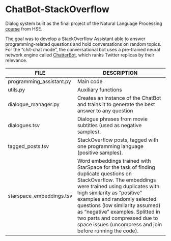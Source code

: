 # ChatBot-StackOverflow

Dialog system built as the final project of the Natural Language Processing [course](https://www.coursera.org/learn/language-processing) from HSE.

The goal was to develop a StackOverflow Assistant able to answer programming-related questions and hold conversations on random topics. For the “chit-chat mode”, the conversational bot uses a pre-trained neural network engine called [ChatterBot](https://github.com/gunthercox/ChatterBot), which ranks Twitter replicas by their relevance.

FILE | DESCRIPTION
------------ | -------------
programming_assistant.py | Main code
utils.py | Auxiliary functions
dialogue_manager.py | Creates an instance of the ChatBot and trains it to generate the best answer to any question
dialogues.tsv | Dialogue phrases from movie subtitles (used as negative samples).
tagged_posts.tsv  | StackOverflow posts, tagged with one programming language (positive samples).
starspace_embeddings.tsv  | Word embeddings trained with StarSpace for the task of finding duplicate questions on StackOverflow. The embeddings were trained using duplicates with high similarity as “positive” examples and randomly selected questions (low similarity assumed) as “negative” examples. Splitted in two parts and compressed due to space issues (uncompress and join before running the code).
